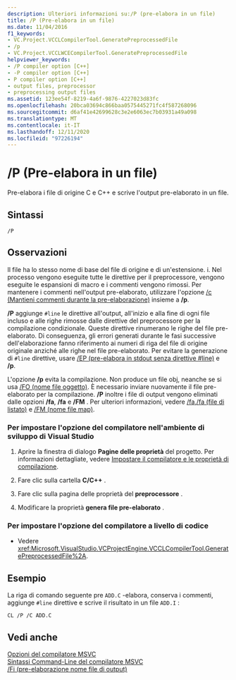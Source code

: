 ```yaml
---
description: Ulteriori informazioni su:/P (pre-elabora in un file)
title: /P (Pre-elabora in un file)
ms.date: 11/04/2016
f1_keywords:
- VC.Project.VCCLCompilerTool.GeneratePreprocessedFile
- /p
- VC.Project.VCCLWCECompilerTool.GeneratePreprocessedFile
helpviewer_keywords:
- /P compiler option [C++]
- -P compiler option [C++]
- P compiler option [C++]
- output files, preprocessor
- preprocessing output files
ms.assetid: 123ee54f-8219-4a6f-9876-4227023d83fc
ms.openlocfilehash: 20bca03694c866baa0575445271fc4f587268096
ms.sourcegitcommit: d6af41e42699628c3e2e6063ec7b03931a49a098
ms.translationtype: MT
ms.contentlocale: it-IT
ms.lasthandoff: 12/11/2020
ms.locfileid: "97226194"
---
```

# <a name="p-preprocess-to-a-file"></a>/P (Pre-elabora in un file)

Pre-elabora i file di origine C e C++ e scrive l'output pre-elaborato in un file.

## <a name="syntax"></a>Sintassi

```
/P
```

## <a name="remarks"></a>Osservazioni

Il file ha lo stesso nome di base del file di origine e di un'estensione. i. Nel processo vengono eseguite tutte le direttive per il preprocessore, vengono eseguite le espansioni di macro e i commenti vengono rimossi. Per mantenere i commenti nell'output pre-elaborato, utilizzare l'opzione [/c (Mantieni commenti durante la pre-elaborazione)](c-preserve-comments-during-preprocessing.md) insieme a **/p**.

**/P** aggiunge `#line` le direttive all'output, all'inizio e alla fine di ogni file incluso e alle righe rimosse dalle direttive del preprocessore per la compilazione condizionale. Queste direttive rinumerano le righe del file pre-elaborato. Di conseguenza, gli errori generati durante le fasi successive dell'elaborazione fanno riferimento ai numeri di riga del file di origine originale anziché alle righe nel file pre-elaborato. Per evitare la generazione di `#line` direttive, usare [/EP (pre-elabora in stdout senza direttive #line)](ep-preprocess-to-stdout-without-hash-line-directives.md) e **/p**.

L'opzione **/p** evita la compilazione. Non produce un file obj, neanche se si usa [/FO (nome file oggetto)](fo-object-file-name.md). È necessario inviare nuovamente il file pre-elaborato per la compilazione. **/P** inoltre i file di output vengono eliminati dalle opzioni **/fa**, **/fa** e **/FM** . Per ulteriori informazioni, vedere [/fa,/fa (file di listato)](fa-fa-listing-file.md) e [/FM (nome file map)](fm-name-mapfile.md).

### <a name="to-set-this-compiler-option-in-the-visual-studio-development-environment"></a>Per impostare l'opzione del compilatore nell'ambiente di sviluppo di Visual Studio

1. Aprire la finestra di dialogo **Pagine delle proprietà** del progetto. Per informazioni dettagliate, vedere [Impostare il compilatore e le proprietà di compilazione](../working-with-project-properties.md).

1. Fare clic sulla cartella **C/C++** .

1. Fare clic sulla pagina delle proprietà del **preprocessore** .

1. Modificare la proprietà **genera file pre-elaborato** .

### <a name="to-set-this-compiler-option-programmatically"></a>Per impostare l'opzione del compilatore a livello di codice

- Vedere <xref:Microsoft.VisualStudio.VCProjectEngine.VCCLCompilerTool.GeneratePreprocessedFile%2A>.

## <a name="example"></a>Esempio

La riga di comando seguente pre `ADD.C` -elabora, conserva i commenti, aggiunge `#line` direttive e scrive il risultato in un file `ADD.I` :

```
CL /P /C ADD.C
```

## <a name="see-also"></a>Vedi anche

[Opzioni del compilatore MSVC](compiler-options.md)<br/>
[Sintassi Command-Line del compilatore MSVC](compiler-command-line-syntax.md)<br/>
[/Fi (pre-elaborazione nome file di output)](fi-preprocess-output-file-name.md)
